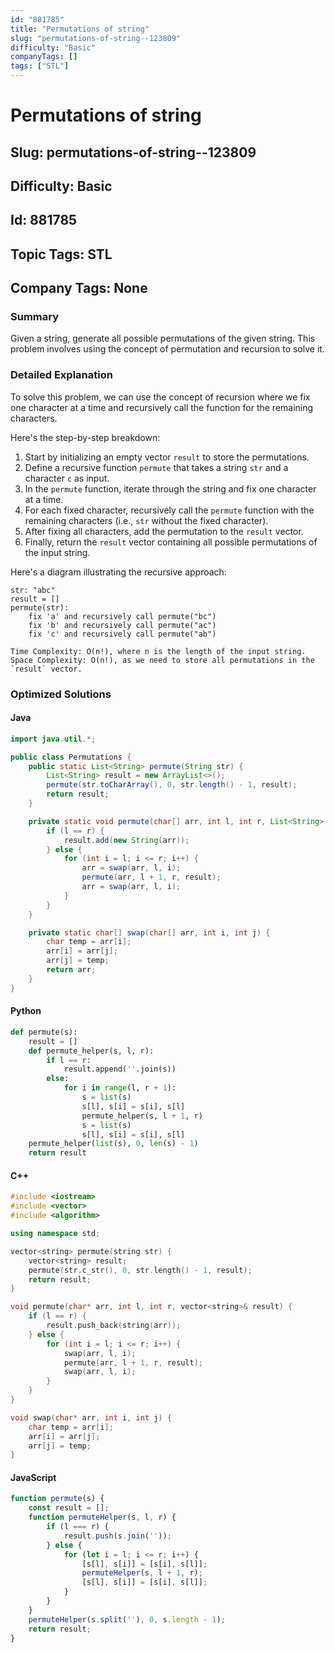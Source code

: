 ```yaml
---
id: "881785"
title: "Permutations of string"
slug: "permutations-of-string--123809"
difficulty: "Basic"
companyTags: []
tags: ["STL"]
---
```


# Permutations of string
## Slug: permutations-of-string--123809
## Difficulty: Basic
## Id: 881785
## Topic Tags: STL
## Company Tags: None

### Summary
Given a string, generate all possible permutations of the given string. This problem involves using the concept of permutation and recursion to solve it.

### Detailed Explanation
To solve this problem, we can use the concept of recursion where we fix one character at a time and recursively call the function for the remaining characters.

Here's the step-by-step breakdown:

1. Start by initializing an empty vector `result` to store the permutations.
2. Define a recursive function `permute` that takes a string `str` and a character `c` as input.
3. In the `permute` function, iterate through the string and fix one character at a time.
4. For each fixed character, recursively call the `permute` function with the remaining characters (i.e., `str` without the fixed character).
5. After fixing all characters, add the permutation to the `result` vector.
6. Finally, return the `result` vector containing all possible permutations of the input string.

Here's a diagram illustrating the recursive approach:

    str: "abc"
    result = []
    permute(str):
        fix 'a' and recursively call permute("bc")
        fix 'b' and recursively call permute("ac")
        fix 'c' and recursively call permute("ab")

    Time Complexity: O(n!), where n is the length of the input string.
    Space Complexity: O(n!), as we need to store all permutations in the `result` vector.

### Optimized Solutions
#### Java
```java
import java.util.*;

public class Permutations {
    public static List<String> permute(String str) {
        List<String> result = new ArrayList<>();
        permute(str.toCharArray(), 0, str.length() - 1, result);
        return result;
    }

    private static void permute(char[] arr, int l, int r, List<String> result) {
        if (l == r) {
            result.add(new String(arr));
        } else {
            for (int i = l; i <= r; i++) {
                arr = swap(arr, l, i);
                permute(arr, l + 1, r, result);
                arr = swap(arr, l, i);
            }
        }
    }

    private static char[] swap(char[] arr, int i, int j) {
        char temp = arr[i];
        arr[i] = arr[j];
        arr[j] = temp;
        return arr;
    }
}
```

#### Python
```python
def permute(s):
    result = []
    def permute_helper(s, l, r):
        if l == r:
            result.append(''.join(s))
        else:
            for i in range(l, r + 1):
                s = list(s)
                s[l], s[i] = s[i], s[l]
                permute_helper(s, l + 1, r)
                s = list(s)
                s[l], s[i] = s[i], s[l]
    permute_helper(list(s), 0, len(s) - 1)
    return result
```

#### C++
```cpp
#include <iostream>
#include <vector>
#include <algorithm>

using namespace std;

vector<string> permute(string str) {
    vector<string> result;
    permute(str.c_str(), 0, str.length() - 1, result);
    return result;
}

void permute(char* arr, int l, int r, vector<string>& result) {
    if (l == r) {
        result.push_back(string(arr));
    } else {
        for (int i = l; i <= r; i++) {
            swap(arr, l, i);
            permute(arr, l + 1, r, result);
            swap(arr, l, i);
        }
    }
}

void swap(char* arr, int i, int j) {
    char temp = arr[i];
    arr[i] = arr[j];
    arr[j] = temp;
}
```

#### JavaScript
```javascript
function permute(s) {
    const result = [];
    function permuteHelper(s, l, r) {
        if (l === r) {
            result.push(s.join(''));
        } else {
            for (let i = l; i <= r; i++) {
                [s[l], s[i]] = [s[i], s[l]];
                permuteHelper(s, l + 1, r);
                [s[l], s[i]] = [s[i], s[l]];
            }
        }
    }
    permuteHelper(s.split(''), 0, s.length - 1);
    return result;
}
```